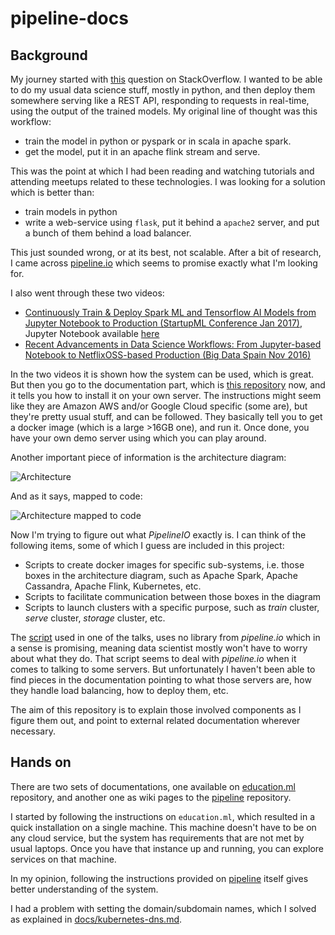 # pipeline-docs

## Background
My journey started with [this](http://stackoverflow.com/questions/42719953/how-to-develop-a-rest-api-using-an-ml-model-trained-on-apache-spark) question on StackOverflow. I wanted to be able to do my usual data science stuff, mostly in python, and then deploy them somewhere serving like a REST API, responding to requests in real-time, using the output of the trained models. My original line of thought was this workflow:
- train the model in python or pyspark or in scala in apache spark.
- get the model, put it in an apache flink stream and serve.

This was the point at which I had been reading and watching tutorials and attending meetups related to these technologies. I was looking for a solution which is better than:
- train models in python
- write a web-service using `flask`, put it behind a `apache2` server, and put a bunch of them behind a load balancer.

This just sounded wrong, or at its best, not scalable. After a bit of research, I came across [pipeline.io](https://github.com/fluxcapacitor/pipeline) which seems to promise exactly what I'm looking for.

I also went through these two videos:
* [Continuously Train & Deploy Spark ML and Tensorflow AI Models from Jupyter Notebook to Production (StartupML Conference Jan 2017)](https://www.youtube.com/embed/swiPWUxBvSc), Jupyter Notebook available [here](https://github.com/fluxcapacitor/pipeline/blob/master/jupyterhub.ml/notebooks/talks/StartupML/Jan-20-2017/SparkMLTensorflowAI-HybridCloud-ContinuousDeployment.ipynb)
* [Recent Advancements in Data Science Workflows: From Jupyter-based Notebook to NetflixOSS-based Production (Big Data Spain Nov 2016)](https://www.youtube.com/embed/QPI_RtIrO7g)

In the two videos it is shown how the system can be used, which is great. But then you go to the documentation part, which is [this repository](https://github.com/fluxcapacitor/education.ml) now, and it tells you how to install it on your own server. The instructions might seem like they are Amazon AWS and/or Google Cloud specific (some are), but they're pretty usual stuff, and can be followed. They basically tell you to get a docker image (which is a large >16GB one), and run it. Once done, you have your own demo server using which you can play around.

Another important piece of information is the architecture diagram:

![Architecture](https://camo.githubusercontent.com/c3f0ef3a99da84b0346c625601770baff5ec532d/687474703a2f2f706970656c696e652e696f2f696d616765732f6172636869746563747572652d6f766572766965772d373638783536332e706e67)

And as it says, mapped to code:

![Architecture mapped to code](https://camo.githubusercontent.com/c5e35d8b2c088776d9ec52b360fecb45e6e43224/687474703a2f2f706970656c696e652e696f2f696d616765732f6172636869746563747572652d6f766572766965772d6d61707065642d746f2d636f64652d373638783536332e706e67)

Now I'm trying to figure out what _PipelineIO_ exactly is. I can think of the following items, some of which I guess are included in this project:
- Scripts to create docker images for specific sub-systems, i.e. those boxes in the architecture diagram, such as Apache Spark, Apache Cassandra, Apache Flink, Kubernetes, etc.
- Scripts to facilitate communication between those boxes in the diagram
- Scripts to launch clusters with a specific purpose, such as _train_ cluster, _serve_ cluster, _storage_ cluster, etc.

The [script](https://github.com/fluxcapacitor/pipeline/blob/master/jupyterhub.ml/notebooks/talks/StartupML/Jan-20-2017/SparkMLTensorflowAI-HybridCloud-ContinuousDeployment.ipynb) used in one of the talks, uses no library from _pipeline.io_ which in a sense is promising, meaning data scientist mostly won't have to worry about what they do. That script seems to deal with _pipeline.io_ when it comes to talking to some servers. But unfortunately I haven't been able to find pieces in the documentation pointing to what those servers are, how they handle load balancing, how to deploy them, etc.

The aim of this repository is to explain those involved components as I figure them out, and point to external related documentation wherever necessary.

## Hands on
There are two sets of documentations, one available on [education.ml](https://github.com/fluxcapacitor/education.ml) repository, and another one as wiki pages to the [pipeline](https://github.com/fluxcapacitor/pipeline/wiki/) repository.

I started by following the instructions on `education.ml`, which resulted in a quick installation on a single machine. This machine doesn't have to be on any cloud service, but the system has requirements that are not met by usual laptops. Once you have that instance up and running, you can explore services on that machine.

In my opinion, following the instructions provided on [pipeline](https://github.com/fluxcapacitor/pipeline/wiki/) itself gives better understanding of the system.

I had a problem with setting the domain/subdomain names, which I solved as explained in [docs/kubernetes-dns.md](docs/kubernetes-dns.md).